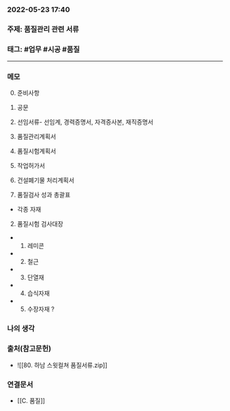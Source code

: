 ### 2022-05-23 17:40

### 주제: 품질관리 관련 서류
### 태그: #업무 #시공 #품질
----
### 메모
0. 준비사항
01. 공문
02. 선임서류- 선임계, 경력증명서, 자격증사본, 재직증명서
03. 품질관리계획서
04. 품질시험계획서
05. 작업허가서
06. 건설폐기물 처리계획서

1. 품질검사 성과 총괄표
 - 각종 자재
2. 품질시험 검사대장 
 - 1. 레미콘
 - 2. 철근
 - 3. 단열재
 - 4. 습식자재
 - 5. 수장자재 ?

### 나의 생각
>
### 출처(참고문헌)
- ![[80. 하남 스윗컬쳐 품질서류.zip]]

### 연결문서
- [[C. 품질]]